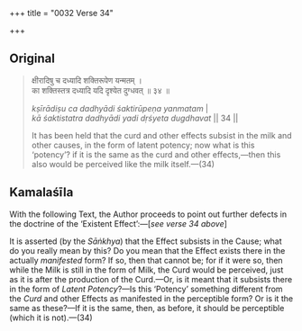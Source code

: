 +++
title = "0032 Verse 34"

+++
## Original 
>
> क्षीरादिषु च दध्यादि शक्तिरूपेण यन्मतम् ।  
> का शक्तिस्तत्र दध्यादि यदि दृश्येत दुग्धवत् ॥ ३४ ॥ 
>
> *kṣīrādiṣu ca dadhyādi śaktirūpeṇa yanmatam* \|  
> *kā śaktistatra dadhyādi yadi dṛśyeta dugdhavat* \|\| 34 \|\| 
>
> It has been held that the curd and other effects subsist in the milk and other causes, in the form of latent potency; now what is this ‘potency’? if it is the same as the curd and other effects,—then this also would be perceived like the milk itself.—(34)



## Kamalaśīla

With the following Text, the Author proceeds to point out further defects in the doctrine of the ‘Existent Effect’:—[*see verse 34 above*]

It is asserted (by the *Sāṅkhya*) that the Effect subsists in the Cause; what do you really mean by this? Do you mean that the Effect exists there in the actually *manifested* form? If so, then that cannot be; for if it were so, then while the Milk is still in the form of Milk, the Curd would be perceived, just as it is after the production of the Curd.—Or, is it meant that it subsists there in the form of *Latent Potency*?—Is this ‘Potency’ something different from the *Curd* and other Effects as manifested in the perceptible form? Or is it the same as these?—If it is the same, then, as before, it should be perceptible (which it is not).—(34)


